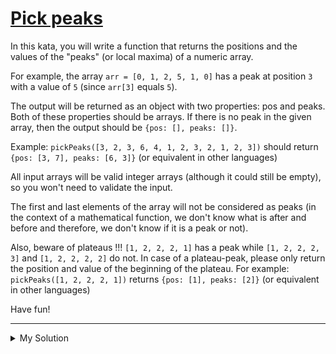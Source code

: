 # [Pick peaks](https://www.codewars.com/kata/5279f6fe5ab7f447890006a7)

In this kata, you will write a function that returns the positions and the values of the "peaks" (or local maxima) of a
numeric array.

For example, the array `arr = [0, 1, 2, 5, 1, 0]` has a peak at position `3` with a value of `5` (since `arr[3]` equals
`5`).

The output will be returned as an object with two properties: pos and peaks. Both of these properties should be arrays.
If there is no peak in the given array, then the output should be `{pos: [], peaks: []}`.

Example: `pickPeaks([3, 2, 3, 6, 4, 1, 2, 3, 2, 1, 2, 3])` should return `{pos: [3, 7], peaks: [6, 3]}` (or equivalent
in other languages)

All input arrays will be valid integer arrays (although it could still be empty), so you won't need to validate the
input.

The first and last elements of the array will not be considered as peaks (in the context of a mathematical function, we
don't know what is after and before and therefore, we don't know if it is a peak or not).

Also, beware of plateaus !!! `[1, 2, 2, 2, 1]` has a peak while `[1, 2, 2, 2, 3]` and `[1, 2, 2, 2, 2]` do not. In case
of a plateau-peak, please only return the position and value of the beginning of the plateau. For example:
`pickPeaks([1, 2, 2, 2, 1])` returns `{pos: [1], peaks: [2]}` (or equivalent in other languages)

Have fun!

---

<details><summary>My Solution</summary>

```js
function pickPeaks(arr) {
  const output = {
    pos: [],
    peaks: []
  }

  let candidate = -1

  for (let i = 1; i < arr.length - 1; i++) {
    if (arr[i] > arr[i - 1]) {
      candidate = i
    }

    if (arr[i] > arr[i + 1] && candidate !== -1) {
      output.pos.push(candidate)
      output.peaks.push(arr[candidate])

      candidate = -1
    }
  }

  return output
}
```

</details>
